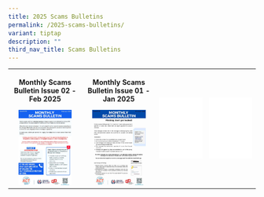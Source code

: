 ```yaml
---
title: 2025 Scams Bulletins
permalink: /2025-scams-bulletins/
variant: tiptap
description: ""
third_nav_title: Scams Bulletins
---
```

<table style="minWidth: 100px">
<colgroup>
<col>
<col>
<col>
<col>
</colgroup>
<tbody>
<tr>
<th rowspan="1" colspan="1">
<p><strong>Monthly Scams Bulletin Issue 02 - Feb 2025</strong>
</p><a class="isomer-image-wrapper" href="/files/2025%20Scams%20Bulletins/02_msb_2025.pdf"><img style="width: 80%;" height="auto" width="100%" alt="" src="/images/Scams Bulletin Covers/2025 Bulletin Cover/2025_MSB_02.jpg"></a>
</th>
<th rowspan="1" colspan="1">
<p><strong>Monthly Scams Bulletin Issue 01 - Jan 2025</strong>
</p><a class="isomer-image-wrapper" href="/files/2025%20Scams%20Bulletins/01_msb_2025.pdf"><img style="width: 80%;" height="auto" width="100%" alt="" src="/images/Scams Bulletin Covers/2025 Bulletin Cover/2025_MSB_01.jpg"></a>
</th>
<th rowspan="1" colspan="1">
<div class="isomer-image-wrapper">
<img style="width: 100%" height="auto" width="100%" alt="" src="/images/Scams Bulletin Covers/Cover.jpg">
</div>
</th>
<th rowspan="1" colspan="1">
<div class="isomer-image-wrapper">
<img style="width: 100%" height="auto" width="100%" alt="" src="/images/Scams Bulletin Covers/Cover.jpg">
</div>
</th>
</tr>
</tbody>
</table>
<p></p>